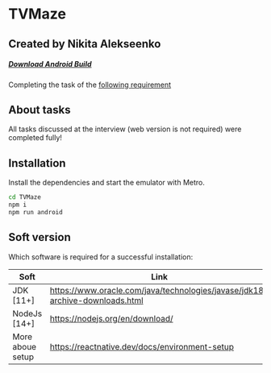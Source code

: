 # TVMaze
## Created by Nikita Alekseenko
##### [Download Android Build](https://github.com/forchello/TVMaze/blob/main/android/app/release/app-release.apk)

Completing the task of the [following requirement](https://docs.google.com/document/d/1IAZhFU1AEouCUQVaITSdVCoWPNXTTdCwMZ95CGUe4sU)

## About tasks

All tasks discussed at the interview (web version is not required) were completed fully!

## Installation

Install the dependencies and start the emulator with Metro.

```sh
cd TVMaze
npm i
npm run android
```

## Soft version

Which software is required for a successful installation:

| Soft | Link |
| ------ | ------ |
| JDK [11+] | https://www.oracle.com/java/technologies/javase/jdk18-archive-downloads.html |
| NodeJs [14+] | https://nodejs.org/en/download/ |
| More abouе setup | https://reactnative.dev/docs/environment-setup |
